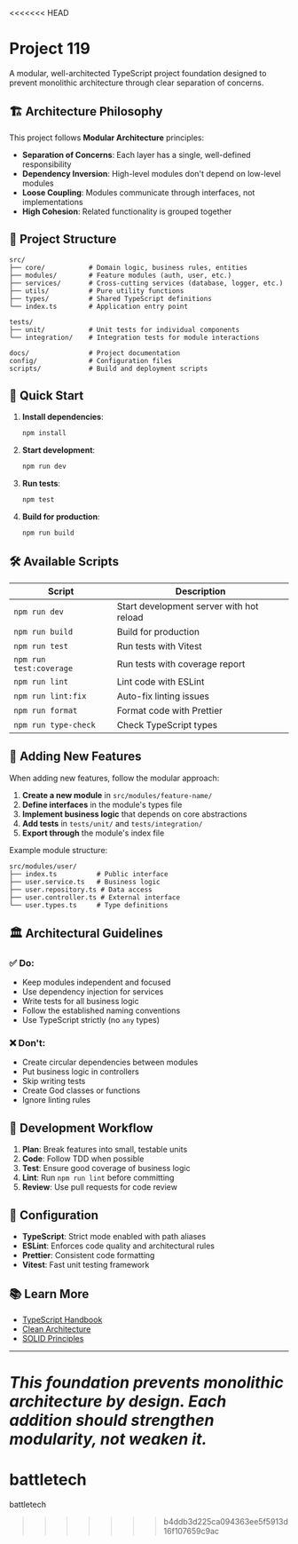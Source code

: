 <<<<<<< HEAD
# Project 119

A modular, well-architected TypeScript project foundation designed to prevent monolithic architecture through clear separation of concerns.

## 🏗️ Architecture Philosophy

This project follows **Modular Architecture** principles:

- **Separation of Concerns**: Each layer has a single, well-defined responsibility
- **Dependency Inversion**: High-level modules don't depend on low-level modules
- **Loose Coupling**: Modules communicate through interfaces, not implementations
- **High Cohesion**: Related functionality is grouped together

## 📁 Project Structure

```
src/
├── core/           # Domain logic, business rules, entities
├── modules/        # Feature modules (auth, user, etc.)
├── services/       # Cross-cutting services (database, logger, etc.)
├── utils/          # Pure utility functions
├── types/          # Shared TypeScript definitions
└── index.ts        # Application entry point

tests/
├── unit/           # Unit tests for individual components
└── integration/    # Integration tests for module interactions

docs/               # Project documentation
config/             # Configuration files
scripts/            # Build and deployment scripts
```

## 🚀 Quick Start

1. **Install dependencies**:
   ```bash
   npm install
   ```

2. **Start development**:
   ```bash
   npm run dev
   ```

3. **Run tests**:
   ```bash
   npm test
   ```

4. **Build for production**:
   ```bash
   npm run build
   ```

## 🛠️ Available Scripts

| Script | Description |
|--------|-------------|
| `npm run dev` | Start development server with hot reload |
| `npm run build` | Build for production |
| `npm run test` | Run tests with Vitest |
| `npm run test:coverage` | Run tests with coverage report |
| `npm run lint` | Lint code with ESLint |
| `npm run lint:fix` | Auto-fix linting issues |
| `npm run format` | Format code with Prettier |
| `npm run type-check` | Check TypeScript types |

## 🧩 Adding New Features

When adding new features, follow the modular approach:

1. **Create a new module** in `src/modules/feature-name/`
2. **Define interfaces** in the module's types file
3. **Implement business logic** that depends on core abstractions
4. **Add tests** in `tests/unit/` and `tests/integration/`
5. **Export through** the module's index file

Example module structure:
```
src/modules/user/
├── index.ts          # Public interface
├── user.service.ts   # Business logic
├── user.repository.ts # Data access
├── user.controller.ts # External interface
└── user.types.ts     # Type definitions
```

## 🏛️ Architectural Guidelines

### ✅ Do:
- Keep modules independent and focused
- Use dependency injection for services  
- Write tests for all business logic
- Follow the established naming conventions
- Use TypeScript strictly (no `any` types)

### ❌ Don't:
- Create circular dependencies between modules
- Put business logic in controllers
- Skip writing tests
- Create God classes or functions
- Ignore linting rules

## 📝 Development Workflow

1. **Plan**: Break features into small, testable units
2. **Code**: Follow TDD when possible
3. **Test**: Ensure good coverage of business logic
4. **Lint**: Run `npm run lint` before committing
5. **Review**: Use pull requests for code review

## 🔧 Configuration

- **TypeScript**: Strict mode enabled with path aliases
- **ESLint**: Enforces code quality and architectural rules
- **Prettier**: Consistent code formatting
- **Vitest**: Fast unit testing framework

## 📚 Learn More

- [TypeScript Handbook](https://www.typescriptlang.org/docs/)
- [Clean Architecture](https://blog.cleancoder.com/uncle-bob/2012/08/13/the-clean-architecture.html)
- [SOLID Principles](https://en.wikipedia.org/wiki/SOLID)

---

*This foundation prevents monolithic architecture by design. Each addition should strengthen modularity, not weaken it.*
=======
# battletech
battletech
>>>>>>> b4ddb3d225ca094363ee5f5913d16f107659c9ac
